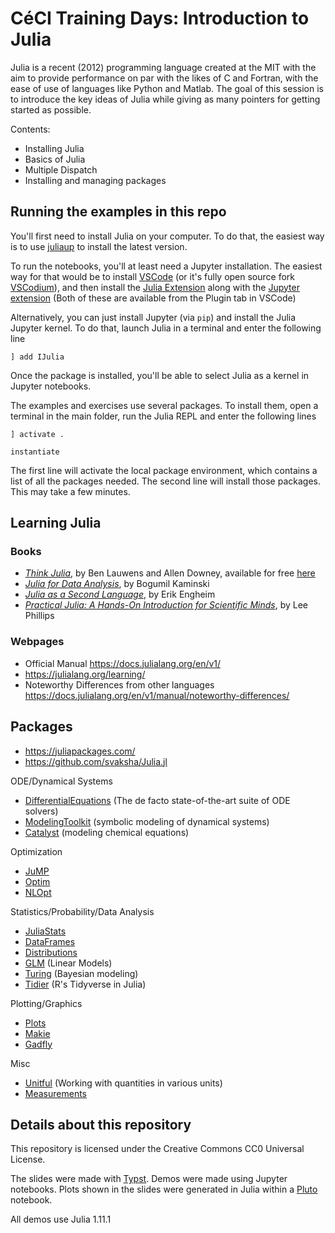 # CéCI Training Days: Introduction to Julia

Julia is a recent (2012) programming language created at the MIT with the aim to provide performance on par with the likes of C and Fortran, with the ease of use of languages like Python and Matlab. The goal of this session is to introduce the key ideas of Julia while giving as many pointers for getting started as possible.

Contents:

- Installing Julia
- Basics of Julia
- Multiple Dispatch
- Installing and managing packages


## Running the examples in this repo

You'll first need to install Julia on your computer. To do that, the easiest way is to use [juliaup](https://github.com/JuliaLang/juliaup) to install the latest version.

To run the notebooks, you'll at least need a Jupyter installation. The easiest way for that would be to install [VSCode](https://code.visualstudio.com/) (or it's fully open source fork [VSCodium](https://vscodium.com/)), and then install the [Julia Extension](https://www.julia-vscode.org/docs/dev/gettingstarted/) along with the [Jupyter extension](https://github.com/microsoft/vscode-jupyter) (Both of these are available from the Plugin tab in VSCode)

Alternatively, you can just install Jupyter (via `pip`) and install the Julia Jupyter kernel. To do that, launch Julia in a terminal and enter the following line
```julia-repl
] add IJulia
```
Once the package is installed, you'll be able to select Julia as a kernel in Jupyter notebooks.

The examples and exercises use several packages. To install them, open a terminal in the main folder, run the Julia REPL and enter the following lines
```julia-repl
] activate .

instantiate
```
The first line will activate the local package environment, which contains a list of all the packages needed. The second line will install those packages. This may take a few minutes.

## Learning Julia

### Books

- [*Think Julia*](http://www.jdoqocy.com/click-9038105-11290546?url=http%3A%2F%2Fshop.oreilly.com%2Fproduct%2F0636920215707.do%3Fcmp%3Daf-strata-books-video-product_cj_0636920215707_%25zp&cjsku=0636920215707), by Ben Lauwens and Allen Downey, available for free [here](https://benlauwens.github.io/ThinkJulia.jl/latest/book#_copyright)
- [*Julia for Data Analysis*](https://www.manning.com/books/julia-for-data-analysis), by Bogumil Kaminski
- [*Julia as a Second Language*](https://www.manning.com/books/julia-as-a-second-language), by Erik Engheim
- [*Practical Julia: A Hands-On Introduction for Scientific Minds*](https://nostarch.com/practical-julia), by Lee Phillips

### Webpages

- Official Manual https://docs.julialang.org/en/v1/
- https://julialang.org/learning/
- Noteworthy Differences from other languages https://docs.julialang.org/en/v1/manual/noteworthy-differences/


## Packages

- https://juliapackages.com/
- https://github.com/svaksha/Julia.jl

ODE/Dynamical Systems
- [DifferentialEquations](https://docs.sciml.ai/DiffEqDocs/stable/) (The de facto state-of-the-art suite of ODE solvers)
- [ModelingToolkit](https://docs.sciml.ai/ModelingToolkit/stable/) (symbolic modeling of dynamical systems)
- [Catalyst](https://docs.sciml.ai/Catalyst/stable/) (modeling chemical equations)

Optimization
- [JuMP](https://jump.dev/)
- [Optim](https://julianlsolvers.github.io/Optim.jl/)
- [NLOpt](https://github.com/JuliaOpt/NLopt.jl)

Statistics/Probability/Data Analysis
- [JuliaStats](https://juliastats.org/)
- [DataFrames](https://github.com/JuliaData/DataFrames.jl)
- [Distributions](https://juliastats.org/Distributions.jl/stable/)
- [GLM](https://github.com/JuliaStats/GLM.jl) (Linear Models)
- [Turing](https://turinglang.org/dev/) (Bayesian modeling)
- [Tidier](https://tidierorg.github.io/Tidier.jl/stable/) (R's Tidyverse in Julia)

Plotting/Graphics
- [Plots](https://docs.juliaplots.org/latest/)
- [Makie](https://docs.makie.org/stable/)
- [Gadfly](http://gadflyjl.org/stable/)

Misc
- [Unitful](https://painterqubits.github.io/Unitful.jl/stable/) (Working with quantities in various units)
- [Measurements](https://juliaphysics.github.io/Measurements.jl/stable/)

## Details about this repository

This repository is licensed under the Creative Commons CC0 Universal License.

The slides were made with [Typst](https://typst.app/). Demos were made using Jupyter notebooks. Plots shown in the slides were generated in Julia within a [Pluto](https://plutojl.org/) notebook.

All demos use Julia 1.11.1